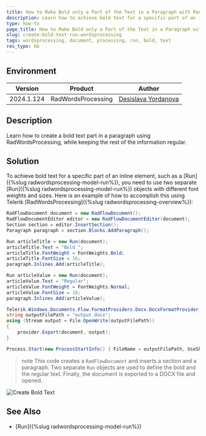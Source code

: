 ```yaml
---
title: How to Make Bold only a Part of the Text in a Paragraph with RadWordsProcessing
description: Learn how to achieve bold text for a specific part of an inline element using Telerik RadWordsProcessing.
type: how-to
page_title: How to Make Bold only a Part of the Text in a Paragraph with RadWordsProcessing
slug: create-bold-text-run-wordsprocessing
tags: wordsprocessing, document, processing, run, bold, text
res_type: kb
---
```

## Environment
| Version | Product | Author | 
| ---- | ---- | ---- | 
| 2024.1.124 | RadWordsProcessing |[Desislava Yordanova](https://www.telerik.com/blogs/author/desislava-yordanova)| 

## Description
Learn how to create a bold text part in a paragraph using RadWordsProcessing, while keeping the rest of the information regular. 

## Solution
To achieve bold text for a specific part of an inline element, such as a [Run]({%slug radwordsprocessing-model-run%}), you need to use two separate [Run]({%slug radwordsprocessing-model-run%}) objects with different font weights and sizes. Here is an example of how to accomplish this using Telerik [RadWordsProcessing]({%slug radwordsprocessing-overview%}):

```csharp
RadFlowDocument document = new RadFlowDocument();
RadFlowDocumentEditor editor = new RadFlowDocumentEditor(document);
Section section = editor.InsertSection();
Paragraph paragraph = section.Blocks.AddParagraph();

Run articleTitle = new Run(document);
articleTitle.Text = "Bold ";
articleTitle.FontWeight = FontWeights.Bold;
articleTitle.FontSize = 16;
paragraph.Inlines.Add(articleTitle);

Run articleValue = new Run(document);
articleValue.Text = "Regular";
articleValue.FontWeight = FontWeights.Normal;
articleValue.FontSize = 18;
paragraph.Inlines.Add(articleValue);

Telerik.Windows.Documents.Flow.FormatProviders.Docx.DocxFormatProvider provider = new Telerik.Windows.Documents.Flow.FormatProviders.Docx.DocxFormatProvider();
string outputFilePath = "output.docx";
using (Stream output = File.OpenWrite(outputFilePath))
{ 
    provider.Export(document, output);
}

Process.Start(new ProcessStartInfo() { FileName = outputFilePath, UseShellExecute = true });
```
>note This code creates a `RadFlowDocument` and inserts a section and a paragraph. Two separate `Run` objects are used to define the bold and the regular text. Finally, the document is exported to a DOCX file and opened.

![Create Bold Text](images/create-bold-text-run-wordsprocessing.png)  

## See Also

* [Run]({%slug radwordsprocessing-model-run%})
